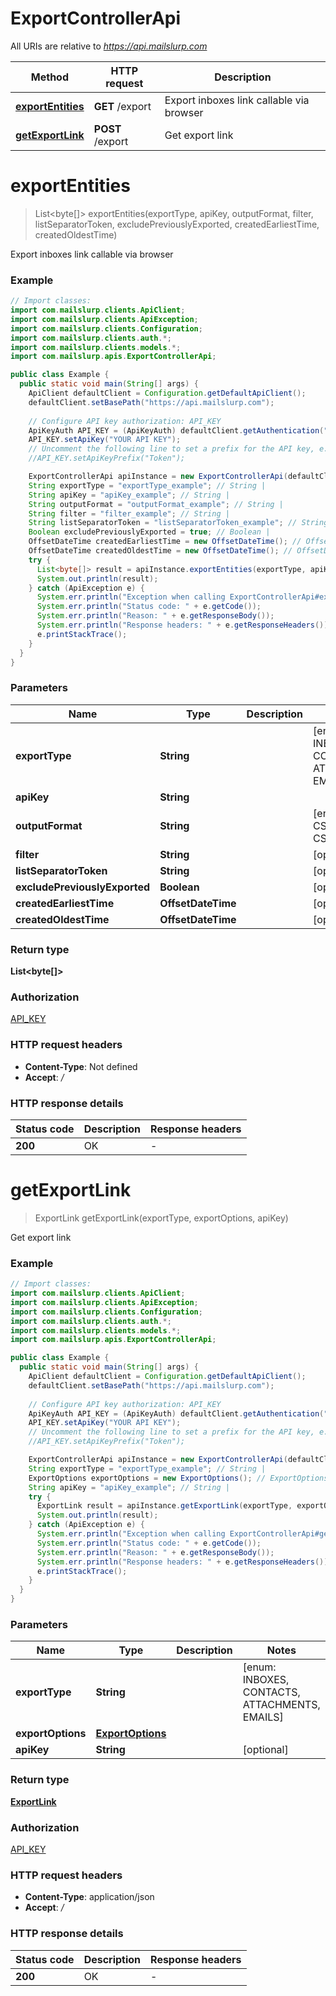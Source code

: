# ExportControllerApi

All URIs are relative to *https://api.mailslurp.com*

Method | HTTP request | Description
------------- | ------------- | -------------
[**exportEntities**](ExportControllerApi#exportEntities) | **GET** /export | Export inboxes link callable via browser
[**getExportLink**](ExportControllerApi#getExportLink) | **POST** /export | Get export link


<a name="exportEntities"></a>
# **exportEntities**
> List&lt;byte[]&gt; exportEntities(exportType, apiKey, outputFormat, filter, listSeparatorToken, excludePreviouslyExported, createdEarliestTime, createdOldestTime)

Export inboxes link callable via browser

### Example
```java
// Import classes:
import com.mailslurp.clients.ApiClient;
import com.mailslurp.clients.ApiException;
import com.mailslurp.clients.Configuration;
import com.mailslurp.clients.auth.*;
import com.mailslurp.clients.models.*;
import com.mailslurp.apis.ExportControllerApi;

public class Example {
  public static void main(String[] args) {
    ApiClient defaultClient = Configuration.getDefaultApiClient();
    defaultClient.setBasePath("https://api.mailslurp.com");
    
    // Configure API key authorization: API_KEY
    ApiKeyAuth API_KEY = (ApiKeyAuth) defaultClient.getAuthentication("API_KEY");
    API_KEY.setApiKey("YOUR API KEY");
    // Uncomment the following line to set a prefix for the API key, e.g. "Token" (defaults to null)
    //API_KEY.setApiKeyPrefix("Token");

    ExportControllerApi apiInstance = new ExportControllerApi(defaultClient);
    String exportType = "exportType_example"; // String | 
    String apiKey = "apiKey_example"; // String | 
    String outputFormat = "outputFormat_example"; // String | 
    String filter = "filter_example"; // String | 
    String listSeparatorToken = "listSeparatorToken_example"; // String | 
    Boolean excludePreviouslyExported = true; // Boolean | 
    OffsetDateTime createdEarliestTime = new OffsetDateTime(); // OffsetDateTime | 
    OffsetDateTime createdOldestTime = new OffsetDateTime(); // OffsetDateTime | 
    try {
      List<byte[]> result = apiInstance.exportEntities(exportType, apiKey, outputFormat, filter, listSeparatorToken, excludePreviouslyExported, createdEarliestTime, createdOldestTime);
      System.out.println(result);
    } catch (ApiException e) {
      System.err.println("Exception when calling ExportControllerApi#exportEntities");
      System.err.println("Status code: " + e.getCode());
      System.err.println("Reason: " + e.getResponseBody());
      System.err.println("Response headers: " + e.getResponseHeaders());
      e.printStackTrace();
    }
  }
}
```

### Parameters

Name | Type | Description  | Notes
------------- | ------------- | ------------- | -------------
 **exportType** | **String**|  | [enum: INBOXES, CONTACTS, ATTACHMENTS, EMAILS]
 **apiKey** | **String**|  |
 **outputFormat** | **String**|  | [enum: CSV_DEFAULT, CSV_EXCEL]
 **filter** | **String**|  | [optional]
 **listSeparatorToken** | **String**|  | [optional]
 **excludePreviouslyExported** | **Boolean**|  | [optional]
 **createdEarliestTime** | **OffsetDateTime**|  | [optional]
 **createdOldestTime** | **OffsetDateTime**|  | [optional]

### Return type

**List&lt;byte[]&gt;**

### Authorization

[API_KEY](../README#API_KEY)

### HTTP request headers

 - **Content-Type**: Not defined
 - **Accept**: */*

### HTTP response details
| Status code | Description | Response headers |
|-------------|-------------|------------------|
**200** | OK |  -  |

<a name="getExportLink"></a>
# **getExportLink**
> ExportLink getExportLink(exportType, exportOptions, apiKey)

Get export link

### Example
```java
// Import classes:
import com.mailslurp.clients.ApiClient;
import com.mailslurp.clients.ApiException;
import com.mailslurp.clients.Configuration;
import com.mailslurp.clients.auth.*;
import com.mailslurp.clients.models.*;
import com.mailslurp.apis.ExportControllerApi;

public class Example {
  public static void main(String[] args) {
    ApiClient defaultClient = Configuration.getDefaultApiClient();
    defaultClient.setBasePath("https://api.mailslurp.com");
    
    // Configure API key authorization: API_KEY
    ApiKeyAuth API_KEY = (ApiKeyAuth) defaultClient.getAuthentication("API_KEY");
    API_KEY.setApiKey("YOUR API KEY");
    // Uncomment the following line to set a prefix for the API key, e.g. "Token" (defaults to null)
    //API_KEY.setApiKeyPrefix("Token");

    ExportControllerApi apiInstance = new ExportControllerApi(defaultClient);
    String exportType = "exportType_example"; // String | 
    ExportOptions exportOptions = new ExportOptions(); // ExportOptions | 
    String apiKey = "apiKey_example"; // String | 
    try {
      ExportLink result = apiInstance.getExportLink(exportType, exportOptions, apiKey);
      System.out.println(result);
    } catch (ApiException e) {
      System.err.println("Exception when calling ExportControllerApi#getExportLink");
      System.err.println("Status code: " + e.getCode());
      System.err.println("Reason: " + e.getResponseBody());
      System.err.println("Response headers: " + e.getResponseHeaders());
      e.printStackTrace();
    }
  }
}
```

### Parameters

Name | Type | Description  | Notes
------------- | ------------- | ------------- | -------------
 **exportType** | **String**|  | [enum: INBOXES, CONTACTS, ATTACHMENTS, EMAILS]
 **exportOptions** | [**ExportOptions**](ExportOptions)|  |
 **apiKey** | **String**|  | [optional]

### Return type

[**ExportLink**](ExportLink)

### Authorization

[API_KEY](../README#API_KEY)

### HTTP request headers

 - **Content-Type**: application/json
 - **Accept**: */*

### HTTP response details
| Status code | Description | Response headers |
|-------------|-------------|------------------|
**200** | OK |  -  |

